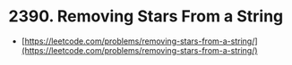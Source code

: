 # 2390. Removing Stars From a String

- [https://leetcode.com/problems/removing-stars-from-a-string/](https://leetcode.com/problems/removing-stars-from-a-string/)
